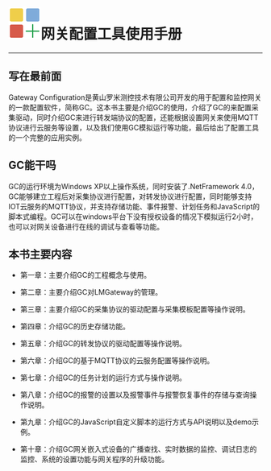 # ![](/assets/gw.png)网关配置工具使用手册

---

## 写在最前面

Gateway Configuration是黄山罗米测控技术有限公司开发的用于配置和监控网关的一款配置软件，简称GC。这本书主要是介绍GC的使用，介绍了GC的来配置采集驱动，同时介绍GC来进行转发端协议的配置，还能根据设置网关来使用MQTT协议进行云服务等设置，以及我们使用GC模拟运行等功能，最后给出了配置工具的一个完整的应用实例。

## GC能干吗

GC的运行环境为Windows XP以上操作系统，同时安装了.NetFramework 4.0，GC能够建立工程后对采集协议进行配置，对转发协议进行配置，同时能够支持IOT云服务的MQTT协议，并支持存储功能、事件报警、计划任务和JavaScript的脚本式编程。GC可以在windows平台下没有授权设备的情况下模拟运行2小时，也可以对网关设备进行在线的调试与查看等功能。

## 本书主要内容

* 第一章：主要介绍GC的工程概念与使用。

* 第二章：主要介绍GC对LMGateway的管理。

* 第三章：主要介绍GC的采集协议的驱动配置与采集模板配置等操作说明。

* 第四章：介绍GC的历史存储功能。

* 第五章：介绍GC的转发协议的驱动配置等操作说明。

* 第六章：介绍GC的基于MQTT协议的云服务配置等操作说明。

* 第七章：介绍GC的任务计划的运行方式与操作说明。

* 第八章：介绍GC的报警的设置以及报警事件与报警恢复事件的存储与查询操作说明。

* 第九章：介绍GC的JavaScript自定义脚本的运行方式与API说明以及demo示例。

* 第十章：介绍GC网关嵌入式设备的广播查找、实时数据的监控、调试日志的监控、系统的设置功能与网关程序的升级功能。



